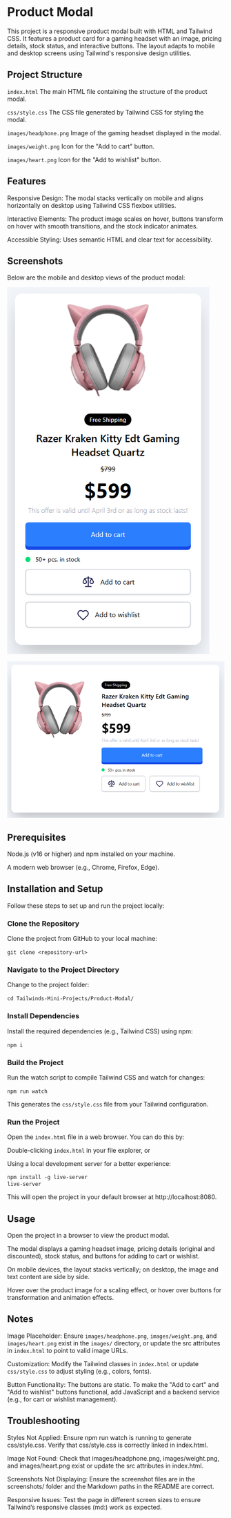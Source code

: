 # Product Modal

This project is a responsive product modal built with HTML and Tailwind CSS. It features a product card for a gaming headset with an image, pricing details, stock status, and interactive buttons. The layout adapts to mobile and desktop screens using Tailwind's responsive design utilities.

## Project Structure

`index.html` The main HTML file containing the structure of the product modal.

`css/style.css` The CSS file generated by Tailwind CSS for styling the modal.

`images/headphone.png` Image of the gaming headset displayed in the modal.

`images/weight.png` Icon for the "Add to cart" button.

`images/heart.png` Icon for the "Add to wishlist" button.

## Features

Responsive Design: The modal stacks vertically on mobile and aligns horizontally on desktop using Tailwind CSS flexbox utilities.

Interactive Elements: The product image scales on hover, buttons transform on hover with smooth transitions, and the stock indicator animates.

Accessible Styling: Uses semantic HTML and clear text for accessibility.

## Screenshots

Below are the mobile and desktop views of the product modal:

![Product Modal Mobile Image](./images/product-modal-mobile.png)

![Product Modal Desktop Image](./images/product-modal-desktop.png)

## Prerequisites

Node.js (v16 or higher) and npm installed on your machine.

A modern web browser (e.g., Chrome, Firefox, Edge).

## Installation and Setup

Follow these steps to set up and run the project locally:

### Clone the Repository

Clone the project from GitHub to your local machine:

`git clone <repository-url>`

### Navigate to the Project Directory

Change to the project folder:

`cd Tailwinds-Mini-Projects/Product-Modal/`

### Install Dependencies

Install the required dependencies (e.g., Tailwind CSS) using npm:

`npm i`

### Build the Project

Run the watch script to compile Tailwind CSS and watch for changes:

`npm run watch`

This generates the `css/style.css` file from your Tailwind configuration.

### Run the Project

Open the `index.html` file in a web browser. You can do this by:

Double-clicking `index.html` in your file explorer, or

Using a local development server for a better experience:

```
npm install -g live-server
live-server
```

This will open the project in your default browser at http://localhost:8080.

## Usage

Open the project in a browser to view the product modal.

The modal displays a gaming headset image, pricing details (original and discounted), stock status, and buttons for adding to cart or wishlist.

On mobile devices, the layout stacks vertically; on desktop, the image and text content are side by side.

Hover over the product image for a scaling effect, or hover over buttons for transformation and animation effects.

## Notes

Image Placeholder: Ensure `images/headphone.png`, `images/weight.png`, and `images/heart.png` exist in the `images/` directory, or update the src attributes in `index.html` to point to valid image URLs.

Customization: Modify the Tailwind classes in `index.html` or update `css/style.css` to adjust styling (e.g., colors, fonts).

Button Functionality: The buttons are static. To make the "Add to cart" and "Add to wishlist" buttons functional, add JavaScript and a backend service (e.g., for cart or wishlist management).

## Troubleshooting

Styles Not Applied: Ensure npm run watch is running to generate css/style.css. Verify that css/style.css is correctly linked in index.html.

Image Not Found: Check that images/headphone.png, images/weight.png, and images/heart.png exist or update the src attributes in index.html.

Screenshots Not Displaying: Ensure the screenshot files are in the screenshots/ folder and the Markdown paths in the README are correct.

Responsive Issues: Test the page in different screen sizes to ensure Tailwind’s responsive classes (md:) work as expected.
